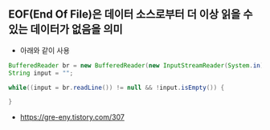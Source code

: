 ## EOF(End Of File)은 데이터 소스로부터 더 이상 읽을 수 있는 데이터가 없음을 의미

* 아래와 같이 사용
```java
BufferedReader br = new BufferedReader(new InputStreamReader(System.in));
String input = "";

while((input = br.readLine()) != null && !input.isEmpty()) {

}
```

* https://gre-eny.tistory.com/307
